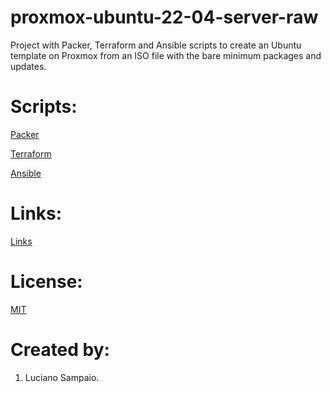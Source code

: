 # proxmox-ubuntu-22-04-server-raw
Project with Packer, Terraform and Ansible scripts to create an Ubuntu template on Proxmox from an ISO file with the bare minimum packages and updates.

# Scripts:
[Packer](packer/ "Packer")

[Terraform](terraform/ "Terraform")

[Ansible](ansible/ "Ansible")

# Links:

[Links](links.md "Links")

# License:

[MIT](LICENSE "MIT License")

# Created by: 

1. Luciano Sampaio.
